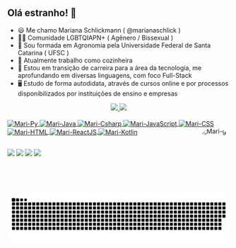 ## Olá estranho! 🙌
- 😃 Me chamo Mariana Schlickmann ( @marianaschlick ) 
- 🏳️‍🌈 Comunidade LGBTQIAPN+ ( Agênero / Bissexual )
- 🌾 Sou formada em Agronomia pela Universidade Federal de Santa Catarina ( UFSC )
- 🔪 Atualmente trabalho como cozinheira
- 👣 Estou em transição de carreira para a área da tecnologia, me aprofundando em diversas linguagens, com foco Full-Stack
- 🖥️ Estudo de forma autodidata, através de cursos online e por processos disponibilizados por instituições de ensino e empresas

<div align="center">
  <a href="https://github.com/marianaschlick">
  <img height="180em" src="https://github-readme-stats.vercel.app/api?username=marianaschlick&show_icons=true&theme=gruvbox&include_all_commits=true&count_private=true"/>
  <img height="130em" src="https://github-readme-stats.vercel.app/api/top-langs/?username=marianaschlick&layout=compact&langs_count=7&theme=gruvbox"/>
</div>
<div style="display: inline_block"><br>
  <img align="center" alt="Mari-Py" height="40" width="40" src="https://cdn.jsdelivr.net/gh/devicons/devicon/icons/python/python-original.svg"]>
  <img align="center" alt="Mari-Java" height="40" width="40" src="https://cdn.jsdelivr.net/gh/devicons/devicon/icons/java/java-original.svg">
  <img align="center" alt="Mari-Csharp" height="40" width="40" src="https://cdn.jsdelivr.net/gh/devicons/devicon/icons/csharp/csharp-original.svg">
  <img align="center" alt="Mari-JavaScript" height="40" width="40" src="https://cdn.jsdelivr.net/gh/devicons/devicon/icons/javascript/javascript-plain.svg">
  <img align="center" alt="Mari-CSS" height="40" width="40" src="https://cdn.jsdelivr.net/gh/devicons/devicon/icons/css3/css3-original.svg">
  <img align="center" alt="Mari-HTML" height="40" width="40" src="https://cdn.jsdelivr.net/gh/devicons/devicon/icons/html5/html5-original.svg">
  <img align="center" alt="Mari-ReactJS" height="40" width="40" src="https://cdn.jsdelivr.net/gh/devicons/devicon/icons/react/react-original.svg">
  <img align="center" alt="Mari-Kotlin" height="40" width="40" src="https://cdn.jsdelivr.net/gh/devicons/devicon/icons/kotlin/kotlin-original.svg">
  <img align="right" alt="Mari-gif" height="150" style="border-radius:50px;" src="https://cdn.discordapp.com/attachments/906698660539154452/1024054272297533480/mari.gif">
</div>
  
  ##
 
<div> 
  <a href="https://instagram.com/mariana.schlick" target="_blank"><img src="https://img.shields.io/badge/-Instagram-%23E4405F?style=for-the-badge&logo=instagram&logoColor=white" target="_blank"></a>
  <a href = "mailto:mariana.schlick@gmail.com"><img src="https://img.shields.io/badge/-Gmail-%23333?style=for-the-badge&logo=gmail&logoColor=white" target="_blank"></a>
  <a href="https://www.linkedin.com/in/mariana-schlickmann" target="_blank"><img src="https://img.shields.io/badge/-LinkedIn-%230077B5?style=for-the-badge&logo=linkedin&logoColor=white" target="_blank"></a> 
  <a href="https://discord.com/channels/1024041870097141790/1024041870097141794" target="_blank"><img src="https://img.shields.io/badge/Discord-7289DA?style=for-the-badge&logo=discord&logoColor=white" target="_blank"></a>
  
  ![Snake animation](https://github.com/marianaschlick/marianaschlick/blob/output/github-contribution-grid-snake.svg)
 
</div>
